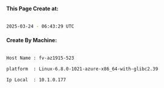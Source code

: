 
   
#### This Page Create at:

```bash

2025-03-24 - 06:43:29 UTC

```

#### Create By Machine:

```bash

Host Name : fv-az1915-523

platform  : Linux-6.8.0-1021-azure-x86_64-with-glibc2.39

Ip Local  : 10.1.0.177

```

